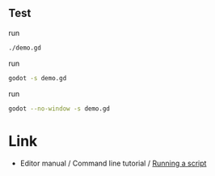 

## Test

run

``` sh
./demo.gd
```

run

``` sh
godot -s demo.gd
```

run

``` sh
godot --no-window -s demo.gd
```

# Link

* Editor manual / Command line tutorial / [Running a script](https://docs.godotengine.org/en/stable/tutorials/editor/command_line_tutorial.html#running-a-script)

